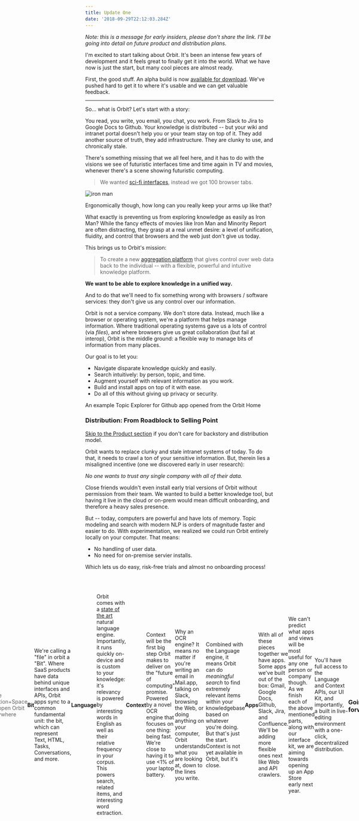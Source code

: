 ```yaml
---
title: Update One
date: '2018-09-29T22:12:03.284Z'
---
```


_Note: this is a message for early insiders, please don't share the link. I'll be going into detail on future product and distribution plans._

I'm excited to start talking about Orbit. It's been an intense few years of development and it feels great to finally get it into the world. What we have now is just the start, but many cool pieces are almost ready.

First, the good stuff. An alpha build is now [available for download](https://orbitauth.com/download). We've pushed hard to get it to where it's usable and we can get valuable feedback.

---

So... what is Orbit? Let's start with a story:

You read, you write, you email, you chat, you work. From Slack to Jira to Google Docs to Github. Your knowledge is distributed -- but your wiki and intranet portal doesn't help you or your team stay on top of it. They add another source of truth, they add infrastructure. They are clunky to use, and chronically stale.

There's something missing that we all feel here, and it has to do with the visions we see of futuristic interfaces time and time again in TV and movies, whenever there's a scene showing futuristic computing.

> We wanted [sci-fi interfaces](https://www.youtube.com/watch?v=PJqbivkm0Ms), instead we got 100 browser tabs.

![iron man](http://gradschoolguru.com/wp-content/uploads/2017/01/Iron-Man-Movie-Prologue-Hologram.jpg)

<div class="alt">
  Ergonomically though, how long can you really keep your arms up like that?
</div>

What exactly is preventing us from exploring knowledge as easily as Iron Man? While the fancy effects of movies like Iron Man and Minority Report are often distracting, they grasp at a real unmet desire: a level of unification, fluidity, and control that browsers and the web just don't give us today.

This brings us to Orbit's mission:

> To create a new [aggregation platform](https://stratechery.com/2017/defining-aggregators/) that gives control over web data back to the individual -- with a flexible, powerful and intuitive knowledge platform.

**We want to be able to explore knowledge in a unified way.**

And to do that we'll need to fix something wrong with browsers / software services: they don't give us any control over our information.

Orbit is not a service company. We don't store data. Instead, much like a browser or operating system, we're a platform that helps manage information. Where traditional operating systems gave us a lots of control (via _files_), and where browsers give us great collaboration (but fail at interop), Orbit is the middle ground: a flexible way to manage bits of information from many places.

Our goal is to let you:

- Navigate disparate knowledge quickly and easily.
- Search intuitively: by person, topic, and time.
- Augment yourself with relevant information as you work.
- Build and install apps on top of it with ease.
- Do all of this without giving up privacy or security.

<div class="demo-image"></div>

<div class="alt">
  An example Topic Explorer for Github app opened from the Orbit Home
</div>

### Distribution: From Roadblock to Selling Point

[Skip to the Product section](#the-product) if you don't care for backstory and distribution model.

Orbit wants to replace clunky and stale intranet systems of today. To do that, it needs to crawl a ton of your sensitive information. But, therein lies a misaligned incentive (one we discovered early in user research):

_No one wants to trust any single company with all of their data._

Close friends wouldn't even install early trial versions of Orbit without permission from their team. We wanted to build a better knowledge tool, but having it live in the cloud or on-prem would mean difficult onboarding, and therefore a heavy sales presence.

But -- today, computers are powerful and have lots of memory. Topic modeling and search with modern NLP is orders of magnitude faster and easier to do. With experimentation, we realized we could run Orbit entirely locally on your computer. That means:

- No handling of user data.
- No need for on-premise servier installs.

Which lets us do easy, risk-free trials and almost no onboarding process!

<div style="margin: 2.5rem -20%; display: flex; align-items: center; justify-content: center;">
  <div style="margin: auto;  max-width: 100vw;">
    <img alt="On-Device = Data stays on your computer" src="./illustration.svg" />
  </img>
</div>

Orbit the company never touches your private data. That means you can download and trial without having to trust us: you can even firewall to check! It also had a huge benefit in terms of incentives. It means as a company **we have to make the product actually good**, as opposed to the sales team.

### The Product

#### Home

The Orbit Home is your flexible unified knowledge launcher. For now it's a lot like Spotlight with some recent activity and a directory of people.

<div style="width: 480px; border-radius: 20px; overflow: hidden; position: absolute; right: -560px;">
  <img alt="Orbit Home" src="./home.jpg" />
</div>

> Use Option+Space to open Orbit anywhere

#### Bit

We're calling a "file" in orbit a "Bit". Where SaaS products have data behind unique interfaces and APIs, Orbit apps sync to a common fundamental unit: the bit, which can represent Text, HTML, Tasks, Conversations, and more.

#### Language

Orbit comes with a [state of the art](https://arxiv.org/pdf/1803.08493.pdf) natural language engine. Importantly, it runs quickly on-device and is custom to your knowledge: it's relevancy is powered by interesting words in English as well as their relative frequency in your corpus. This powers search, related items, and interesting word extraction.

#### Context

Context will be the first big step Orbit makes to deliver on the "future of computing" promise. Powered by a novel OCR engine that focuses on one thing: being fast. We're close to having it to use <1% of your laptop battery.

Why an OCR engine? It means no matter if you're writing an email in Mail.app, talking on Slack, browsing the Web, or doing anything on your computer, Orbit understands what you are looking at, down to the lines you write.

Combined with the Language engine, it means Orbit can do _meaningful search_ to find extremely relevant items within your knowledgebase based on whatever you're doing. But that's just the start. Context is not yet available in Orbit, but it's close.

#### Apps

With all of these pieces together we have apps. Some apps we've built out of the box: Gmail, Google Docs, Github, Slack, Jira, and Confluence. We'll be adding more flexible ones next like Web and API crawlers.

<div style="display: flex; flex-flow: row; height: 120px; max-width: 100%; justify-content: space-between; padding: 30px 0;">
  <img class="icon" src="./icons/gdrive.svg" />
  <img class="icon" src="./icons/github.svg" />
  <img class="icon" src="./icons/gmail.svg" />
  <img class="icon" src="./icons/jira.svg" />
  <img class="icon" src="./icons/confluence.svg" />
  <img class="icon" src="./icons/slack.svg" />
</div>

We can't predict what apps and views will be most useful for any one person or company though. As we finish each of the above mentioned parts, along with our interface kit, we are aiming towards opening up an App Store early next year.

You'll have full access to the Language and Context APIs, our UI Kit, and importantly, a built in live-editing environment with a one-click, decentralized distribution.

### Going forward

There's a lot more I'd like to write, but I think this is more than enough to start.

[Here is my email](mailto:nate@tryorbit.com), send any and all inquiries, requests, bugs.

[Sign up to the mailing list](https://tryorbit.com) for blog update emails ~monthly.

[Join our Slack room]()!

I am very excited to start sharing progress with you all.

<br />

